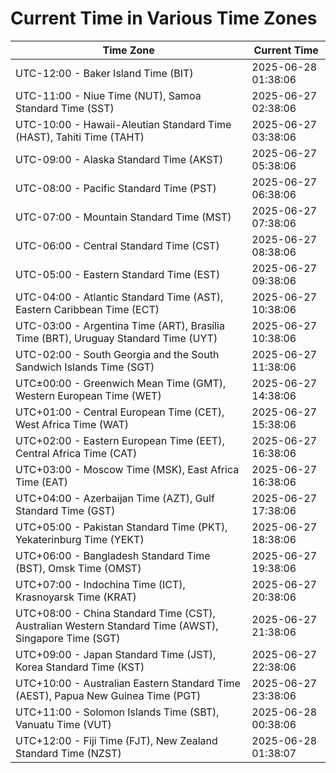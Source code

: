 # Current Time in Various Time Zones

| Time Zone | Current Time |
|-----------|--------------|
| UTC-12:00 - Baker Island Time (BIT) | 2025-06-28 01:38:06 |
| UTC-11:00 - Niue Time (NUT), Samoa Standard Time (SST) | 2025-06-27 02:38:06 |
| UTC-10:00 - Hawaii-Aleutian Standard Time (HAST), Tahiti Time (TAHT) | 2025-06-27 03:38:06 |
| UTC-09:00 - Alaska Standard Time (AKST) | 2025-06-27 05:38:06 |
| UTC-08:00 - Pacific Standard Time (PST) | 2025-06-27 06:38:06 |
| UTC-07:00 - Mountain Standard Time (MST) | 2025-06-27 07:38:06 |
| UTC-06:00 - Central Standard Time (CST) | 2025-06-27 08:38:06 |
| UTC-05:00 - Eastern Standard Time (EST) | 2025-06-27 09:38:06 |
| UTC-04:00 - Atlantic Standard Time (AST), Eastern Caribbean Time (ECT) | 2025-06-27 10:38:06 |
| UTC-03:00 - Argentina Time (ART), Brasília Time (BRT), Uruguay Standard Time (UYT) | 2025-06-27 10:38:06 |
| UTC-02:00 - South Georgia and the South Sandwich Islands Time (SGT) | 2025-06-27 11:38:06 |
| UTC±00:00 - Greenwich Mean Time (GMT), Western European Time (WET) | 2025-06-27 14:38:06 |
| UTC+01:00 - Central European Time (CET), West Africa Time (WAT) | 2025-06-27 15:38:06 |
| UTC+02:00 - Eastern European Time (EET), Central Africa Time (CAT) | 2025-06-27 16:38:06 |
| UTC+03:00 - Moscow Time (MSK), East Africa Time (EAT) | 2025-06-27 16:38:06 |
| UTC+04:00 - Azerbaijan Time (AZT), Gulf Standard Time (GST) | 2025-06-27 17:38:06 |
| UTC+05:00 - Pakistan Standard Time (PKT), Yekaterinburg Time (YEKT) | 2025-06-27 18:38:06 |
| UTC+06:00 - Bangladesh Standard Time (BST), Omsk Time (OMST) | 2025-06-27 19:38:06 |
| UTC+07:00 - Indochina Time (ICT), Krasnoyarsk Time (KRAT) | 2025-06-27 20:38:06 |
| UTC+08:00 - China Standard Time (CST), Australian Western Standard Time (AWST), Singapore Time (SGT) | 2025-06-27 21:38:06 |
| UTC+09:00 - Japan Standard Time (JST), Korea Standard Time (KST) | 2025-06-27 22:38:06 |
| UTC+10:00 - Australian Eastern Standard Time (AEST), Papua New Guinea Time (PGT) | 2025-06-27 23:38:06 |
| UTC+11:00 - Solomon Islands Time (SBT), Vanuatu Time (VUT) | 2025-06-28 00:38:06 |
| UTC+12:00 - Fiji Time (FJT), New Zealand Standard Time (NZST) | 2025-06-28 01:38:07 |
